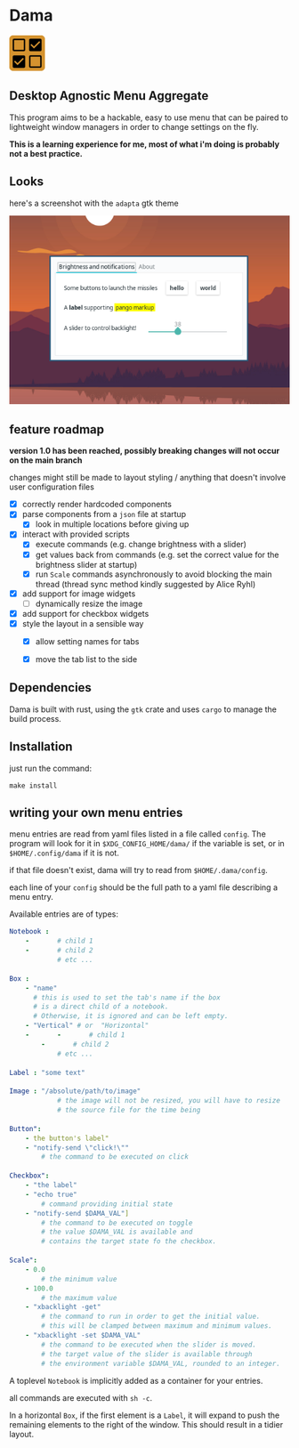 # Dama
![](assets/icon2.png)

## Desktop Agnostic Menu Aggregate

This program aims to be a hackable, easy to use menu that can be paired to 
lightweight window managers in order to change settings on the fly.

**This is a learning experience for me, most of what i'm doing is probably not a best practice.**

## Looks

here's a screenshot with the `adapta` gtk theme

![](assets/screenshot.png)

## feature roadmap

**version 1.0 has been reached, possibly breaking changes will not occur on the main branch**

changes might still be made to layout styling / anything that doesn't involve user configuration files

- [x] correctly render hardcoded components
- [x] parse components from a `json` file at startup
  - [x] look in multiple locations before giving up
- [X] interact with provided scripts
  - [x] execute commands (e.g. change brightness with a slider)
  - [X] get values back from commands (e.g. set the correct value for the brightness slider at startup)
  - [X] run `Scale` commands asynchronously to avoid blocking the main thread 
    (thread sync method kindly suggested by Alice Ryhl)
- [x] add support for image widgets
  - [ ] dynamically resize the image
- [x] add support for checkbox widgets
- [x] style the layout in a sensible way
  - [x] allow setting names for tabs
  - [x] move the tab list to the side


## Dependencies

Dama is built with rust, using the `gtk` crate and uses `cargo` to manage the build process.

## Installation


just run the command:
```
make install
```

## writing your own menu entries

menu entries are read from yaml files listed in a file called `config`.
The program will look for it in `$XDG_CONFIG_HOME/dama/` 
if the variable is set, or in `$HOME/.config/dama` if it is not.

if that file doesn't exist, dama will try to read from `$HOME/.dama/config`.

each line of your `config` should be the full path to a yaml file describing a menu entry.

Available entries are of types:

```yaml
Notebook :
	-       # child 1
	-       # child 2
	        # etc ... 

Box : 
	- "name"
	  # this is used to set the tab's name if the box 
	  # is a direct child of a notebook.
	  # Otherwise, it is ignored and can be left empty.
	- "Vertical" # or  "Horizontal"
	-       -       # child 1
		-       # child 2
	   		# etc ... 

Label : "some text"

Image : "/absolute/path/to/image"
            # the image will not be resized, you will have to resize 
            # the source file for the time being

Button": 
    - the button's label"
    - "notify-send \"click!\""
        # the command to be executed on click 

Checkbox": 
	- "the label"
	- "echo true"
		# command providing initial state
    - "notify-send $DAMA_VAL"]
        # the command to be executed on toggle
		# the value $DAMA_VAL is available and
		# contains the target state fo the checkbox.

Scale": 
	- 0.0  
		# the minimum value
    - 100.0
    	# the maximum value
    - "xbacklight -get"
        # the command to run in order to get the initial value.
        # this will be clamped between maximum and minimum values.
    - "xbacklight -set $DAMA_VAL"
        # the command to be executed when the slider is moved.
        # the target value of the slider is available through                              
        # the environment variable $DAMA_VAL, rounded to an integer.
```
A toplevel `Notebook` is implicitly added as a container for your entries.

all commands are executed with `sh -c`.

In a horizontal `Box`, if the first element is a `Label`, it will expand to push
the remaining elements to the right of the window. This should result in a tidier layout.

